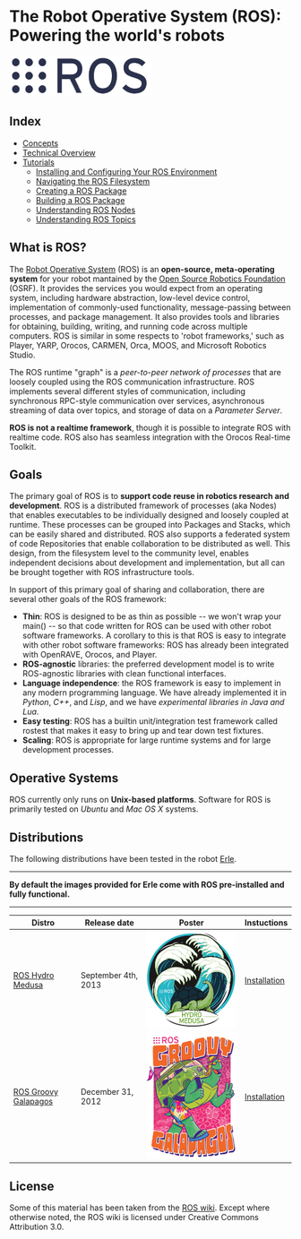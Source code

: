 The Robot Operative System (ROS): Powering the world's robots
=========

![](../img/ros/rosorg-nb.png)

## Index
* [Concepts](ROS-concepts.md)
* [Technical Overview](rostechnicaloverview.md)
* [Tutorials](rostutorials.md)
	* [Installing and Configuring Your ROS Environment](tutorials/rosinstall.md)
	* [Navigating the ROS Filesystem](tutorials/rosnavigating.md)
	* [Creating a ROS Package](tutorials/creating_a_ros_package.md)
	* [Building a ROS Package](tutorials/building_a_ros_package.md)
	* [Understanding ROS Nodes](tutorials/understanding_ros_nodes.md)
	* [Understanding ROS Topics](tutorials/understanding_ros_topics.md)


What is ROS?
-----
The [Robot Operative System](http://www.ros.org/) (ROS) is an **open-source, meta-operating system** for your robot mantained by the [Open Source Robotics Foundation](http://www.osrfoundation.org/) (OSRF). It provides the services you would expect from an operating system, including hardware abstraction, low-level device control, implementation of commonly-used functionality, message-passing between processes, and package management. It also provides tools and libraries for obtaining, building, writing, and running code across multiple computers. ROS is similar in some respects to 'robot frameworks,' such as Player, YARP, Orocos, CARMEN, Orca, MOOS, and Microsoft Robotics Studio.

The ROS runtime "graph" is a *peer-to-peer network of processes* that are loosely coupled using the ROS communication infrastructure. ROS implements several different styles of communication, including synchronous RPC-style communication over services, asynchronous streaming of data over topics, and storage of data on a *Parameter Server*.

**ROS is not a realtime framework**, though it is possible to integrate ROS with realtime code. ROS also has seamless integration with the Orocos Real-time Toolkit.

Goals
-----
The primary goal of ROS is to **support code reuse in robotics research and development**. ROS is a distributed framework of processes (aka Nodes) that enables executables to be individually designed and loosely coupled at runtime. These processes can be grouped into Packages and Stacks, which can be easily shared and distributed. ROS also supports a federated system of code Repositories that enable collaboration to be distributed as well. This design, from the filesystem level to the community level, enables independent decisions about development and implementation, but all can be brought together with ROS infrastructure tools.

In support of this primary goal of sharing and collaboration, there are several other goals of the ROS framework:

- **Thin**: ROS is designed to be as thin as possible -- we won't wrap your main() -- so that code written for ROS can be used with other robot software frameworks. A corollary to this is that ROS is easy to integrate with other robot software frameworks: ROS has already been integrated with OpenRAVE, Orocos, and Player.
- **ROS-agnostic** libraries: the preferred development model is to write ROS-agnostic libraries with clean functional interfaces.
- **Language independence**: the ROS framework is easy to implement in any modern programming language. We have already implemented it in *Python*, *C++*, and *Lisp*, and we have *experimental libraries in Java and Lua*.
- **Easy testing**: ROS has a builtin unit/integration test framework called rostest that makes it easy to bring up and tear down test fixtures.
- **Scaling**: ROS is appropriate for large runtime systems and for large development processes.

Operative Systems
-------
ROS currently only runs on **Unix-based platforms**. Software for ROS is primarily tested on *Ubuntu* and *Mac OS X* systems.

Distributions
----------
The following distributions have been tested in the robot [Erle](http://erlerobot.com).

----

**By default the images provided for Erle come with ROS pre-installed and fully functional.**

----

| Distro | Release date | Poster | Instuctions |
|--------|--------------|--------|-------------|
| [ROS Hydro Medusa](http://wiki.ros.org/hydro) | September 4th, 2013 | ![medusa](../img/ros/hydro.png) | [Installation](http://wiki.ros.org/hydro/Installation/UbuntuARM) |
| [ROS Groovy Galapagos](http://wiki.ros.org/groovy) | December 31, 2012 | ![medusa](../img/ros/galapagos.jpg) | [Installation](http://wiki.ros.org/groovy/Installation/UbuntuARM) |


License
-------
Some of this material has been taken from the [ROS wiki](http://wiki.ros.org/). Except where otherwise noted, the ROS wiki is licensed under Creative Commons Attribution 3.0.

